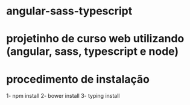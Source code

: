 # angular-sass-typescript
# projetinho de curso web utilizando (angular, sass, typescript e node)


# procedimento de instalação
1- npm install 
2- bower install
3- typing install
